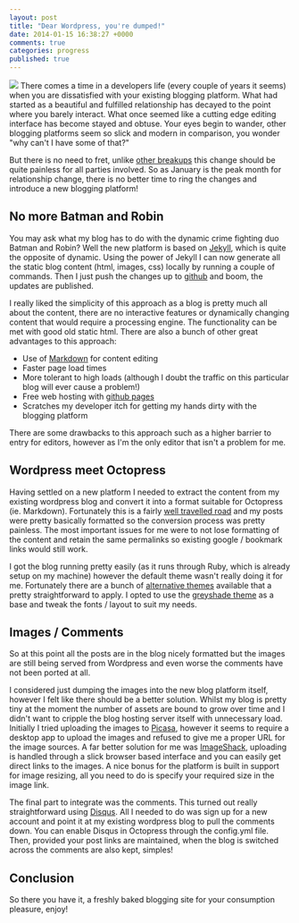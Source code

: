```yaml
---
layout: post
title: "Dear Wordpress, you're dumped!"
date: 2014-01-15 16:38:27 +0000
comments: true
categories: progress
published: true
---
```


<img src="http://imageshack.com/a/img827/7426/w5v5.png " class="alignleft" alttext="Octopress Logo"  />
There comes a time in a developers life (every couple of years it seems) when you are dissatisfied with your existing blogging platform. What had started as a beautiful and fulfilled relationship has decayed to the point where you barely interact. What once seemed like a cutting edge editing interface has become stayed and obtuse. Your eyes begin to wander, other blogging platforms seem so slick and modern in comparison, you wonder  "why can't I have some of that?"

But there is no need to fret, unlike [other breakups](http://www.sheknows.com/tags/celebrity-breakups) this change should be quite painless for all parties involved. So as January is the peak month for relationship change, there is no better time to ring the changes and introduce a new blogging platform!

## No more Batman and Robin
You may ask what my blog has to do with the dynamic crime fighting duo Batman and Robin? Well the new platform is based on [Jekyll](http://jekyllrb.com/), which is quite the opposite of dynamic. Using the power of Jekyll I can now generate all the static blog content (html, images, css) locally by running a couple of commands. Then I just push the changes up to [github](https://github.com/) and boom, the updates are published. 

I really liked the simplicity of this approach as a blog is pretty much all about the content, there are no interactive features or dynamically changing content that would require a processing engine. The functionality can be met with good old static html. There are also a bunch of other great advantages to this approach:

- Use of [Markdown](https://github.com/NeQuissimus/MarkdownByExample/wiki/MarkdownSyntax) for content editing 
- Faster page load times
- More tolerant to high loads (although I doubt the traffic on this particular blog will ever cause a problem!) 
- Free web hosting with [github pages](http://octopress.org/docs/deploying/github/)
- Scratches my developer itch for getting my hands dirty with the blogging platform 

There are some drawbacks to this approach such as a higher barrier to entry for editors, however as I'm the only editor that isn't a problem for me. 

## Wordpress meet Octopress
Having settled on a new platform I needed to extract the content from my existing wordpress blog and convert it into a format suitable for Octopress (ie. Markdown). Fortunately this is a fairly [well travelled road](http://import.jekyllrb.com/) and my posts were pretty basically formatted so the conversion process was pretty painless. The most important issues for me were to not lose formatting of the content and retain the same permalinks so existing google / bookmark links would still work.

I got the blog running pretty easily (as it runs through Ruby, which is already setup on my machine) however the default theme wasn't really doing it for me. Fortunately there are a bunch of [alternative themes](http://opthemes.com/) available that a pretty straightforward to apply. I opted to use the [greyshade theme](https://github.com/shashankmehta/greyshade) as a base and tweak the fonts / layout to suit my needs.

## Images / Comments
So at this point all the posts are in the blog nicely formatted but the images are still being served from Wordpress and even worse the comments have not been ported at all. 

I considered just dumping the images into the new blog platform itself, however I felt like there should be a better solution. Whilst my blog is pretty tiny at the moment the number of assets are bound to grow over time and I didn't want to cripple the blog hosting server itself with unnecessary load. Initially I tried uploading the images to [Picasa](http://picasa.google.com/), however it seems to require a desktop app to upload the images and refused to give me a proper URL for the image sources. A far better solution for me was [ImageShack](https://imageshack.com/), uploading is handled through a slick browser based interface and you can easily get direct links to the images. A nice bonus for the platform is built in support for image resizing, all you need to do is specify your required size in the image link.

The final part to integrate was the comments. This turned out really straightforward using [Disqus](http://disqus.com/). All I needed to do was sign up for a new account and point it at my existing wordpress blog to pull the comments down. You can enable Disqus in Octopress through the config.yml file. 
Then, provided your post links are maintained, when the blog is switched across the comments are also kept, simples!

## Conclusion
So there you have it, a freshly baked blogging site for your consumption pleasure, enjoy!



    
  

          




